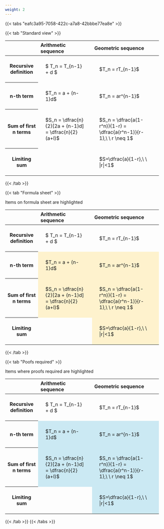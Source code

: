 ```yaml
---
weight: 2
---
```


{{< tabs "eafc3a95-7058-422c-a7a8-42bbbe77ea8e" >}}

{{< tab "Standard view" >}}

<style type="text/css">
#T_fac24 th.col_heading {
  text-align: left;
  font-size: 1em;
}
#T_fac24 td {
  text-align: left;
  font-size: 1em;
  padding: 1.5em;
}
</style>
<table id="T_fac24">
  <thead>
    <tr>
      <th class="blank level0" >&nbsp;</th>
      <th id="T_fac24_level0_col0" class="col_heading level0 col0" >Arithmetic sequence</th>
      <th id="T_fac24_level0_col1" class="col_heading level0 col1" >Geometric sequence</th>
    </tr>
  </thead>
  <tbody>
    <tr>
      <th id="T_fac24_level0_row0" class="row_heading level0 row0" >Recursive definition</th>
      <td id="T_fac24_row0_col0" class="data row0 col0" >$ T_n = T_{n-1} + d $</td>
      <td id="T_fac24_row0_col1" class="data row0 col1" >$T_n = rT_{n-1}$</td>
    </tr>
    <tr>
      <th id="T_fac24_level0_row1" class="row_heading level0 row1" >n-th term</th>
      <td id="T_fac24_row1_col0" class="data row1 col0" >$T_n = a + (n-1)d$</td>
      <td id="T_fac24_row1_col1" class="data row1 col1" >$T_n = ar^{n-1}$</td>
    </tr>
    <tr>
      <th id="T_fac24_level0_row2" class="row_heading level0 row2" >Sum of first n terms</th>
      <td id="T_fac24_row2_col0" class="data row2 col0" >$S_n = \dfrac{n}{2}[2a + (n-1)d] = \dfrac{n}{2}(a+l)$</td>
      <td id="T_fac24_row2_col1" class="data row2 col1" >$S_n = \dfrac{a(1-r^n)}{1-r} = \dfrac{a(r^n-1)}{r-1},\ \  r \neq 1$</td>
    </tr>
    <tr>
      <th id="T_fac24_level0_row3" class="row_heading level0 row3" >Limiting sum</th>
      <td id="T_fac24_row3_col0" class="data row3 col0" ></td>
      <td id="T_fac24_row3_col1" class="data row3 col1" >$S=\dfrac{a}{1-r},\ \ |r|<1$</td>
    </tr>
  </tbody>
</table>
{{< /tab >}}

{{< tab "Formula sheet" >}}

Items on formula sheet are highlighted 
<br>
<style type="text/css">
#T_7561b th.col_heading {
  text-align: left;
  font-size: 1em;
}
#T_7561b td {
  text-align: left;
  font-size: 1em;
  padding: 1.5em;
}
#T_7561b_row0_col0, #T_7561b_row0_col1, #T_7561b_row3_col0 {
  background-color: rgba(0,0,0,0);
}
#T_7561b_row1_col0, #T_7561b_row1_col1, #T_7561b_row2_col0, #T_7561b_row2_col1, #T_7561b_row3_col1 {
  background-color: rgba(255,194,10, 0.2);
}
</style>
<table id="T_7561b">
  <thead>
    <tr>
      <th class="blank level0" >&nbsp;</th>
      <th id="T_7561b_level0_col0" class="col_heading level0 col0" >Arithmetic sequence</th>
      <th id="T_7561b_level0_col1" class="col_heading level0 col1" >Geometric sequence</th>
    </tr>
  </thead>
  <tbody>
    <tr>
      <th id="T_7561b_level0_row0" class="row_heading level0 row0" >Recursive definition</th>
      <td id="T_7561b_row0_col0" class="data row0 col0" >$ T_n = T_{n-1} + d $</td>
      <td id="T_7561b_row0_col1" class="data row0 col1" >$T_n = rT_{n-1}$</td>
    </tr>
    <tr>
      <th id="T_7561b_level0_row1" class="row_heading level0 row1" >n-th term</th>
      <td id="T_7561b_row1_col0" class="data row1 col0" >$T_n = a + (n-1)d$</td>
      <td id="T_7561b_row1_col1" class="data row1 col1" >$T_n = ar^{n-1}$</td>
    </tr>
    <tr>
      <th id="T_7561b_level0_row2" class="row_heading level0 row2" >Sum of first n terms</th>
      <td id="T_7561b_row2_col0" class="data row2 col0" >$S_n = \dfrac{n}{2}[2a + (n-1)d] = \dfrac{n}{2}(a+l)$</td>
      <td id="T_7561b_row2_col1" class="data row2 col1" >$S_n = \dfrac{a(1-r^n)}{1-r} = \dfrac{a(r^n-1)}{r-1},\ \  r \neq 1$</td>
    </tr>
    <tr>
      <th id="T_7561b_level0_row3" class="row_heading level0 row3" >Limiting sum</th>
      <td id="T_7561b_row3_col0" class="data row3 col0" ></td>
      <td id="T_7561b_row3_col1" class="data row3 col1" >$S=\dfrac{a}{1-r},\ \ |r|<1$</td>
    </tr>
  </tbody>
</table>
{{< /tab >}}

{{< tab "Poofs required" >}}

Items where proofs required are highlighted 
<br>
<style type="text/css">
#T_38eb4 th.col_heading {
  text-align: left;
  font-size: 1em;
}
#T_38eb4 td {
  text-align: left;
  font-size: 1em;
  padding: 1.5em;
}
#T_38eb4_row0_col0, #T_38eb4_row0_col1, #T_38eb4_row3_col0 {
  background-color: rgba(0,0,0,0);
}
#T_38eb4_row1_col0, #T_38eb4_row1_col1, #T_38eb4_row2_col0, #T_38eb4_row2_col1, #T_38eb4_row3_col1 {
  background-color: rgba(0,150,200, 0.2);
}
</style>
<table id="T_38eb4">
  <thead>
    <tr>
      <th class="blank level0" >&nbsp;</th>
      <th id="T_38eb4_level0_col0" class="col_heading level0 col0" >Arithmetic sequence</th>
      <th id="T_38eb4_level0_col1" class="col_heading level0 col1" >Geometric sequence</th>
    </tr>
  </thead>
  <tbody>
    <tr>
      <th id="T_38eb4_level0_row0" class="row_heading level0 row0" >Recursive definition</th>
      <td id="T_38eb4_row0_col0" class="data row0 col0" >$ T_n = T_{n-1} + d $</td>
      <td id="T_38eb4_row0_col1" class="data row0 col1" >$T_n = rT_{n-1}$</td>
    </tr>
    <tr>
      <th id="T_38eb4_level0_row1" class="row_heading level0 row1" >n-th term</th>
      <td id="T_38eb4_row1_col0" class="data row1 col0" >$T_n = a + (n-1)d$</td>
      <td id="T_38eb4_row1_col1" class="data row1 col1" >$T_n = ar^{n-1}$</td>
    </tr>
    <tr>
      <th id="T_38eb4_level0_row2" class="row_heading level0 row2" >Sum of first n terms</th>
      <td id="T_38eb4_row2_col0" class="data row2 col0" >$S_n = \dfrac{n}{2}[2a + (n-1)d] = \dfrac{n}{2}(a+l)$</td>
      <td id="T_38eb4_row2_col1" class="data row2 col1" >$S_n = \dfrac{a(1-r^n)}{1-r} = \dfrac{a(r^n-1)}{r-1},\ \  r \neq 1$</td>
    </tr>
    <tr>
      <th id="T_38eb4_level0_row3" class="row_heading level0 row3" >Limiting sum</th>
      <td id="T_38eb4_row3_col0" class="data row3 col0" ></td>
      <td id="T_38eb4_row3_col1" class="data row3 col1" >$S=\dfrac{a}{1-r},\ \ |r|<1$</td>
    </tr>
  </tbody>
</table>
{{< /tab >}}
{{< /tabs >}}